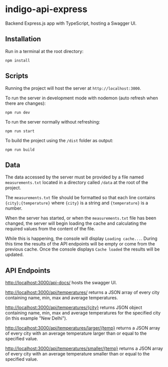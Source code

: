 # indigo-api-express

Backend Express.js app with TypeScript, hosting a Swagger UI.

## Installation
Run in a terminal at the root directory:
```
npm install
```

## Scripts
Running the project will host the server at `http://localhost:3000`.

To run the server in development mode with nodemon (auto refresh when there are changes):
```
npm run dev
```

To run the server normally without refreshing:
```
npm run start
```

To build the project using the `/dist` folder as output:
```
npm run build
```

## Data
The data accessed by the server must be provided by a file named `measurements.txt` located in a directory called `/data` at the root of the project.

The `measurements.txt` file should be formatted so that each line contains `{city};{temperature}` where `{city}` is a string and `{temperature}` is a number.

When the server has started, or when the `measurements.txt` file has been changed, the server will begin loading the cache and calculating the required values from the content of the file.

While this is happening, the console will display `Loading cache...`. During this time the results of the API endpoints will be empty or come from the previous cache. Once the console displays `Cache loaded` the results will be updated.

## API Endpoints

[http://localhost:3000/api-docs/](http://localhost:3000/api-docs) hosts the swagger UI.

[http://localhost:3000/api/temperatures/](http://localhost:3000/api/temperatures/) returns a JSON array of every city containing name, min, max and average temperatures.

[http://localhost:3000/api/temperatures/{city}](http://localhost:3000/api/temperatures/New%20Delhi/) returns JSON object containing name, min, max and average temperatures for the specified city (in this example "New Delhi").

[http://localhost:3000/api/temperatures/larger/{temp}](http://localhost:3000/api/temperatures/larger/0) returns a JSON array of every city with an average temperature larger than or equal to the specified value.

[http://localhost:3000/api/temperatures/smaller/{temp}](http://localhost:3000/api/temperatures/smaller/0) returns a JSON array of every city with an average temperature smaller than or equal to the specified value.